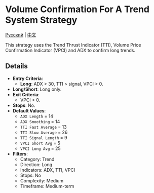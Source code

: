 # Volume Confirmation For A Trend System Strategy
[Русский](README_ru.md) | [中文](README_cn.md)

This strategy uses the Trend Thrust Indicator (TTI), Volume Price Confirmation Indicator (VPCI) and ADX to confirm long trends.

## Details
- **Entry Criteria**:
  - **Long**: ADX > 30, TTI > signal, VPCI > 0.
- **Long/Short**: Long only.
- **Exit Criteria**:
  - VPCI < 0.
- **Stops**: No.
- **Default Values**:
  - `ADX Length` = 14
  - `ADX Smoothing` = 14
  - `TTI Fast Average` = 13
  - `TTI Slow Average` = 26
  - `TTI Signal Length` = 9
  - `VPCI Short Avg` = 5
  - `VPCI Long Avg` = 25
- **Filters**:
  - Category: Trend
  - Direction: Long
  - Indicators: ADX, TTI, VPCI
  - Stops: No
  - Complexity: Medium
  - Timeframe: Medium-term
